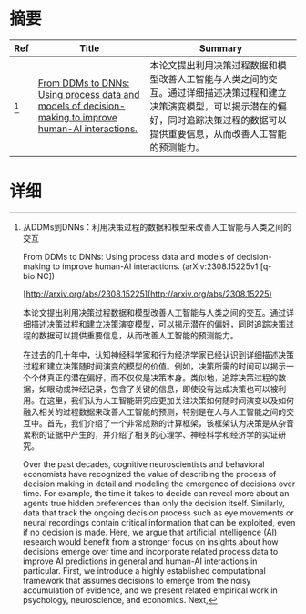 # 摘要

| Ref | Title | Summary |
| --- | --- | --- |
| [^1] | [From DDMs to DNNs: Using process data and models of decision-making to improve human-AI interactions.](http://arxiv.org/abs/2308.15225) | 本论文提出利用决策过程数据和模型改善人工智能与人类之间的交互。通过详细描述决策过程和建立决策演变模型，可以揭示潜在的偏好，同时追踪决策过程的数据可以提供重要信息，从而改善人工智能的预测能力。 |

# 详细

[^1]: 从DDMs到DNNs：利用决策过程的数据和模型来改善人工智能与人类之间的交互

    From DDMs to DNNs: Using process data and models of decision-making to improve human-AI interactions. (arXiv:2308.15225v1 [q-bio.NC])

    [http://arxiv.org/abs/2308.15225](http://arxiv.org/abs/2308.15225)

    本论文提出利用决策过程数据和模型改善人工智能与人类之间的交互。通过详细描述决策过程和建立决策演变模型，可以揭示潜在的偏好，同时追踪决策过程的数据可以提供重要信息，从而改善人工智能的预测能力。

    

    在过去的几十年中，认知神经科学家和行为经济学家已经认识到详细描述决策过程和建立决策随时间演变的模型的价值。例如，决策所需的时间可以揭示一个个体真正的潜在偏好，而不仅仅是决策本身。类似地，追踪决策过程的数据，如眼动或神经记录，包含了关键的信息，即使没有达成决策也可以被利用。在这里，我们认为人工智能研究应更加关注决策如何随时间演变以及如何融入相关的过程数据来改善人工智能的预测，特别是在人与人工智能之间的交互中。首先，我们介绍了一个非常成熟的计算框架，该框架认为决策是从杂音累积的证据中产生的，并介绍了相关的心理学、神经科学和经济学的实证研究。

    Over the past decades, cognitive neuroscientists and behavioral economists have recognized the value of describing the process of decision making in detail and modeling the emergence of decisions over time. For example, the time it takes to decide can reveal more about an agents true hidden preferences than only the decision itself. Similarly, data that track the ongoing decision process such as eye movements or neural recordings contain critical information that can be exploited, even if no decision is made. Here, we argue that artificial intelligence (AI) research would benefit from a stronger focus on insights about how decisions emerge over time and incorporate related process data to improve AI predictions in general and human-AI interactions in particular. First, we introduce a highly established computational framework that assumes decisions to emerge from the noisy accumulation of evidence, and we present related empirical work in psychology, neuroscience, and economics. Next, 
    

